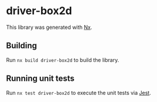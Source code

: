 # driver-box2d

This library was generated with [Nx](https://nx.dev).

## Building

Run `nx build driver-box2d` to build the library.

## Running unit tests

Run `nx test driver-box2d` to execute the unit tests via [Jest](https://jestjs.io).
